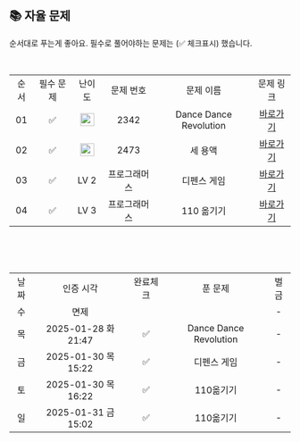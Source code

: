 
## 📚 자율 문제

순서대로 푸는게 좋아요.
필수로 풀어야하는 문제는 (✅ 체크표시) 했습니다.

<br/>
<table>
  <tr>
    <td align="center">순서</td>
    <td align="center">필수 문제</td>
    <td align="center">난이도</td>
    <td align="center">문제 번호</td>
    <td align="center">문제 이름</td>
    <td align="center">문제 링크</td>
  </tr>
  <tr>
    <td align="center">01</td>
    <td align="center">✅</td>
    <td align="center"><img height="23px" width="25px" src="https://d2gd6pc034wcta.cloudfront.net/tier/13.svg"></td>
    <td align="center">2342</td>
    <td align="center">Dance Dance Revolution</td>
    <td align="center"><a href="https://www.acmicpc.net/problem/2342">바로가기</a></td>
  </tr>
  <tr>
    <td align="center">02</td>
    <td align="center">✅</td>
    <td align="center"><img height="23px" width="25px" src="https://d2gd6pc034wcta.cloudfront.net/tier/13.svg"></td>
    <td align="center">2473</td>
    <td align="center">세 용액</td>
    <td align="center"><a href="https://www.acmicpc.net/problem/2473">바로가기</a></td>
  </tr>
    <tr>
    <td align="center">03</td>
    <td align="center">✅</td>
    <td align="center">LV 2</td>
    <td align="center">프로그래머스</td>
    <td align="center">디펜스 게임</td>
    <td align="center"><a href="https://school.programmers.co.kr/learn/courses/30/lessons/142085?language=java">바로가기</a></td>
  </tr>
  <tr>
    <td align="center">04</td>
    <td align="center">✅</td>
    <td align="center">LV 3</td>
    <td align="center">프로그래머스</td>
    <td align="center">110 옮기기</td>
    <td align="center"><a href="https://school.programmers.co.kr/learn/courses/30/lessons/77886">바로가기</a></td>
  </tr>
</table>
<br/><br/>

<br>

<table>
  <tr>
    <td align="center">날짜</td>
    <td align="center">인증 시각</td>
    <td align="center">완료체크</td>
    <td align="center">푼 문제</td>
    <td align="center">벌금</td>
  </tr>
  <tr>
    <td align="center">수</td>
    <td align="center">면제</td>
    <td align="center"></td>
    <td align="center"></td>
    <td align="center">-</td>
  </tr>
  <tr>
    <td align="center">목</td>
    <td align="center">2025-01-28 화 21:47</td>
    <td align="center">✅</td>
    <td align="center">Dance Dance Revolution</td>
    <td align="center">-</td>
  </tr>
  <tr>
    <td align="center">금</td>
    <td align="center">2025-01-30 목 15:22</td>
    <td align="center">✅</td>
    <td align="center">디펜스 게임</td>
    <td align="center">-</td>
  </tr>
  <tr>
    <td align="center">토</td>
    <td align="center">2025-01-30 목 16:22</td>
    <td align="center">✅</td>
    <td align="center">110옮기기</td>
    <td align="center">-</td>
  </tr>
  <tr>
    <td align="center">일</td>
    <td align="center">2025-01-31 금 15:02</td>
    <td align="center">✅</td>
    <td align="center">110옮기기</td>
    <td align="center">-</td>
  </tr>
</table>
